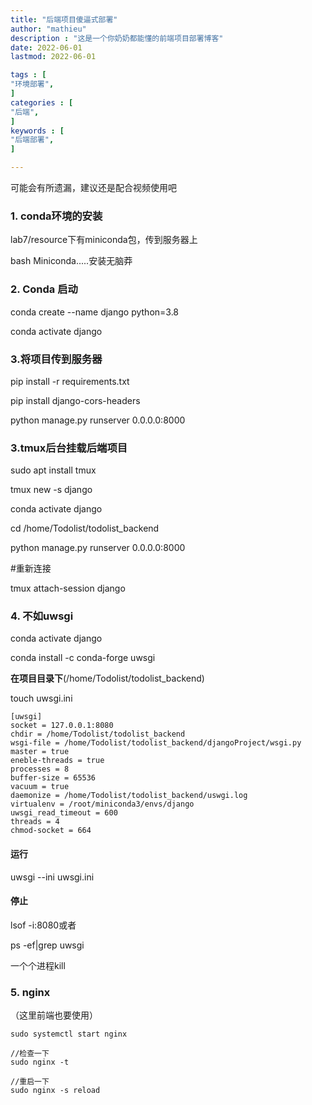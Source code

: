 ```yaml
---
title: "后端项目傻逼式部署"                         
author: "mathieu"  
description : "这是一个你奶奶都能懂的前端项目部署博客"    
date: 2022-06-01      
lastmod: 2022-06-01            

tags : [                                    
"环境部署",
]
categories : [                              
"后端",
]
keywords : [                                
"后端部署",
]

---
```



可能会有所遗漏，建议还是配合视频使用吧
### 1. conda环境的安装

lab7/resource下有miniconda包，传到服务器上

bash Miniconda.....安装无脑莽



### 2. Conda 启动



conda create --name django python=3.8

conda activate django



### 3.将项目传到服务器

pip install -r requirements.txt

pip install django-cors-headers

python manage.py runserver 0.0.0.0:8000



### 3.tmux后台挂载后端项目

sudo apt install tmux

tmux new -s django

conda activate django

cd /home/Todolist/todolist_backend

python manage.py runserver 0.0.0.0:8000

#重新连接

tmux attach-session django

### 4. 不如uwsgi

conda activate django

conda install -c conda-forge uwsgi



**在项目目录下**(/home/Todolist/todolist_backend)

touch uwsgi.ini

```plain
[uwsgi]
socket = 127.0.0.1:8080
chdir = /home/Todolist/todolist_backend
wsgi-file = /home/Todolist/todolist_backend/djangoProject/wsgi.py
master = true
eneble-threads = true
processes = 8
buffer-size = 65536
vacuum = true
daemonize = /home/Todolist/todolist_backend/uswgi.log
virtualenv = /root/miniconda3/envs/django
uwsgi_read_timeout = 600
threads = 4
chmod-socket = 664
```

#### 运行

uwsgi --ini uwsgi.ini

#### 停止

lsof -i:8080或者

ps -ef|grep uwsgi

一个个进程kill



### 5. nginx



（这里前端也要使用）



```plain
sudo systemctl start nginx

//检查一下
sudo nginx -t

//重启一下
sudo nginx -s reload
```



